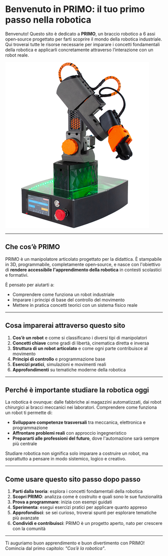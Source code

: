 # Benvenuto in PRIMO: il tuo primo passo nella robotica

Benvenuto! Questo sito è dedicato a **PRIMO**, un braccio robotico a 6 assi open‑source progettato per farti scoprire il mondo della robotica industriale. Qui troverai tutte le risorse necessarie per imparare i concetti fondamentali della robotica e applicarli concretamente attraverso l’interazione con un robot reale.

![image](./img/primo-cover.png)

---

## Che cos’è PRIMO

PRIMO è un manipolatore articolato progettato per la didattica. È stampabile in 3D, programmabile, completamente open‑source, e nasce con l'obiettivo di **rendere accessibile l'apprendimento della robotica** in contesti scolastici e formativi.

È pensato per aiutarti a:
- Comprendere come funziona un robot industriale
- Imparare i principi di base del controllo del movimento
- Mettere in pratica concetti teorici con un sistema fisico reale

---

## Cosa imparerai attraverso questo sito

1. **Cos’è un robot** e come si classificano i diversi tipi di manipolatori  
2. **Concetti chiave** come gradi di libertà, cinematica diretta e inversa  
3. **Struttura di un robot articolato** e come ogni parte contribuisce al movimento  
4. **Principi di controllo** e programmazione base  
5. **Esercizi pratici**, simulazioni e movimenti reali  
6. **Approfondimenti** su tematiche moderne della robotica

---

## Perché è importante studiare la robotica oggi

La robotica è ovunque: dalle fabbriche ai magazzini automatizzati, dai robot chirurgici ai bracci meccanici nei laboratori. Comprendere come funziona un robot ti permette di:
- **Sviluppare competenze trasversali** tra meccanica, elettronica e programmazione  
- **Affrontare problemi reali** con approccio ingegneristico  
- **Prepararti alle professioni del futuro**, dove l'automazione sarà sempre più centrale

Studiare robotica non significa solo imparare a costruire un robot, ma soprattutto a pensare in modo sistemico, logico e creativo.

---

## Come usare questo sito passo dopo passo

1. **Parti dalla teoria**: esplora i concetti fondamentali della robotica  
2. **Scopri PRIMO**: analizza come è costruito e quali sono le sue funzionalità  
3. **Prova a programmare**: inizia con esempi guidati  
4. **Sperimenta**: esegui esercizi pratici per applicare quanto appreso  
5. **Approfondisci**: se sei curioso, troverai spunti per esplorare tematiche più avanzate  
6. **Condividi e contribuisci**: PRIMO è un progetto aperto, nato per crescere con la comunità

---

Ti auguriamo buon apprendimento e buon divertimento con PRIMO!  
Comincia dal primo capitolo: _"Cos’è la robotica"_.
